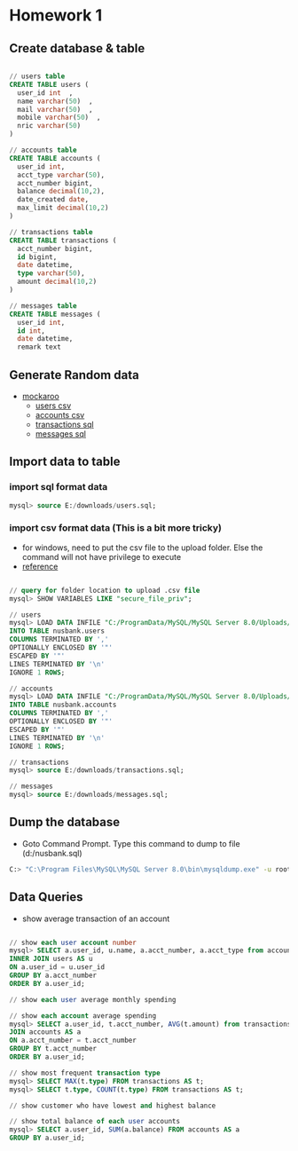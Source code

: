 # Homework 1 

## Create database & table

```sql

// users table
CREATE TABLE users (
  user_id int  ,
  name varchar(50)  ,
  mail varchar(50)  ,
  mobile varchar(50)  ,
  nric varchar(50)  
)

// accounts table
CREATE TABLE accounts (
  user_id int,
  acct_type varchar(50),
  acct_number bigint,
  balance decimal(10,2),
  date_created date,
  max_limit decimal(10,2)
)

// transactions table
CREATE TABLE transactions (
  acct_number bigint,
  id bigint,
  date datetime,
  type varchar(50),
  amount decimal(10,2)
)

// messages table
CREATE TABLE messages (
  user_id int,
  id int,
  date datetime,
  remark text

```

## Generate Random data

* [mockaroo](https://www.mockaroo.com)
  + [users csv](./mock_data/users.csv)
  + [accounts csv](./mock_data/accounts.csv)
  + [transactions sql](./mock_data/transactions.sql)
  + [messages sql](./mock_data/mesages.sql)

## Import data to table

### import sql format data

```sql
mysql> source E:/downloads/users.sql;

```

### import csv format data (This is a bit more tricky)
* for windows, need to put the csv file to the upload folder. Else the command will not have privilege to execute
* [reference](https://riptutorial.com/mysql/example/10715/import-a-csv-file-into-a-mysql-table)

```sql

// query for folder location to upload .csv file 
mysql> SHOW VARIABLES LIKE "secure_file_priv";

// users
mysql> LOAD DATA INFILE "C:/ProgramData/MySQL/MySQL Server 8.0/Uploads/users.csv"
INTO TABLE nusbank.users
COLUMNS TERMINATED BY ','
OPTIONALLY ENCLOSED BY '"'
ESCAPED BY '"'
LINES TERMINATED BY '\n'
IGNORE 1 ROWS;

// accounts
mysql> LOAD DATA INFILE "C:/ProgramData/MySQL/MySQL Server 8.0/Uploads/accounts.csv"
INTO TABLE nusbank.accounts
COLUMNS TERMINATED BY ','
OPTIONALLY ENCLOSED BY '"'
ESCAPED BY '"'
LINES TERMINATED BY '\n'
IGNORE 1 ROWS;

// transactions
mysql> source E:/downloads/transactions.sql;

// messages
mysql> source E:/downloads/messages.sql;

```

## Dump the database

* Goto Command Prompt. Type this command to dump to file (d:/nusbank.sql)
```sh
C:> "C:\Program Files\MySQL\MySQL Server 8.0\bin\mysqldump.exe" -u root -p nusbank > d:/nusbank.sql
```

## Data Queries

* show average transaction of an account
```sql

// show each user account number
mysql> SELECT a.user_id, u.name, a.acct_number, a.acct_type from accounts AS a 
INNER JOIN users AS u 
ON a.user_id = u.user_id
GROUP BY a.acct_number
ORDER BY a.user_id;

// show each user average monthly spending

// show each account average spending
mysql> SELECT a.user_id, t.acct_number, AVG(t.amount) from transactions AS t
JOIN accounts AS a
ON a.acct_number = t.acct_number
GROUP BY t.acct_number
ORDER BY a.user_id;

// show most frequent transaction type
mysql> SELECT MAX(t.type) FROM transactions AS t;
mysql> SELECT t.type, COUNT(t.type) FROM transactions AS t;

// show customer who have lowest and highest balance

// show total balance of each user accounts
mysql> SELECT a.user_id, SUM(a.balance) FROM accounts AS a
GROUP BY a.user_id;
```